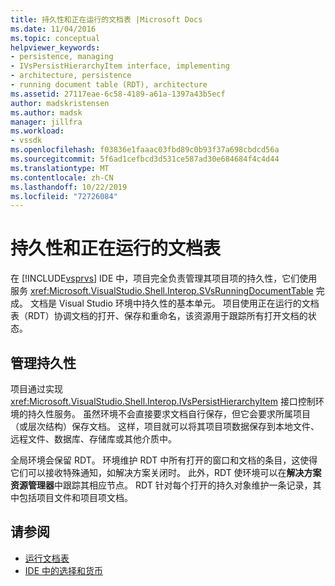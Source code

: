 ```yaml
---
title: 持久性和正在运行的文档表 |Microsoft Docs
ms.date: 11/04/2016
ms.topic: conceptual
helpviewer_keywords:
- persistence, managing
- IVsPersistHierarchyItem interface, implementing
- architecture, persistence
- running document table (RDT), architecture
ms.assetid: 27117eae-6c58-4189-a61a-1397a43b5ecf
author: madskristensen
ms.author: madsk
manager: jillfra
ms.workload:
- vssdk
ms.openlocfilehash: f03836e1faaac03fbd89c0b93f37a698cbdcd56a
ms.sourcegitcommit: 5f6ad1cefbcd3d531ce587ad30e684684f4c4d44
ms.translationtype: MT
ms.contentlocale: zh-CN
ms.lasthandoff: 10/22/2019
ms.locfileid: "72726084"
---
```

# <a name="persistence-and-the-running-document-table"></a>持久性和正在运行的文档表
在 [!INCLUDE[vsprvs](../../code-quality/includes/vsprvs_md.md)] IDE 中，项目完全负责管理其项目项的持久性，它们使用服务 <xref:Microsoft.VisualStudio.Shell.Interop.SVsRunningDocumentTable> 完成。 文档是 Visual Studio 环境中持久性的基本单元。 项目使用正在运行的文档表（RDT）协调文档的打开、保存和重命名，该资源用于跟踪所有打开文档的状态。

## <a name="managing-persistence"></a>管理持久性
 项目通过实现 <xref:Microsoft.VisualStudio.Shell.Interop.IVsPersistHierarchyItem> 接口控制环境的持久性服务。 虽然环境不会直接要求文档自行保存，但它会要求所属项目（或层次结构）保存文档。 这样，项目就可以将其项目项数据保存到本地文件、远程文件、数据库、存储库或其他介质中。

 全局环境会保留 RDT。 环境维护 RDT 中所有打开的窗口和文档的条目，这使得它们可以接收特殊通知，如解决方案关闭时。 此外，RDT 使环境可以在**解决方案资源管理器**中跟踪其相应节点。 RDT 针对每个打开的持久对象维护一条记录，其中包括项目文件和项目项文档。

## <a name="see-also"></a>请参阅
- [运行文档表](../../extensibility/internals/running-document-table.md)
- [IDE 中的选择和货币](../../extensibility/internals/selection-and-currency-in-the-ide.md)